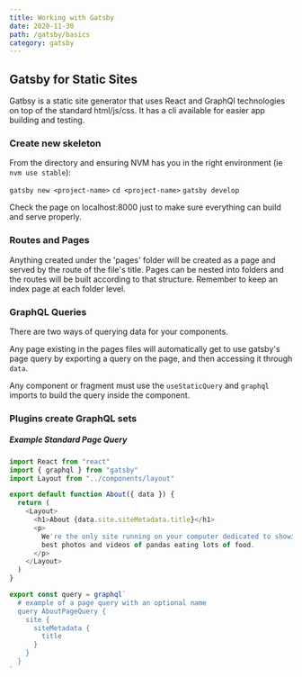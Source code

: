 ```yaml
---
title: Working with Gatsby
date: 2020-11-30
path: /gatsby/basics
category: gatsby
---
```


## Gatsby for Static Sites

Gatbsy is a static site generator that uses React and GraphQl technologies on top of the standard html/js/css. It has a cli available for easier app building and testing.

### Create new skeleton

From the directory and ensuring NVM has you in the right environment (ie `nvm use stable`):

`gatsby new <project-name>`
`cd <project-name>`
`gatsby develop`

Check the page on localhost:8000 just to make sure everything can build and serve properly.

### Routes and Pages

Anything created under the 'pages' folder will be created as a page and served by the route of the file's title. Pages can be nested into folders and the routes will be built according to that structure. Remember to keep an index page at each folder level.

### GraphQL Queries

There are two ways of querying data for your components.

Any page existing in the pages files will automatically get to use gatsby's page query by exporting a query on the page, and then accessing it through `data`.

Any component or fragment must use the `useStaticQuery` and `graphql` imports to build the query inside the component.

### Plugins create GraphQL sets

##### Example Standard Page Query

```js
import React from "react"
import { graphql } from "gatsby"
import Layout from "../components/layout"

export default function About({ data }) {
  return (
    <Layout>
      <h1>About {data.site.siteMetadata.title}</h1>
      <p>
        We're the only site running on your computer dedicated to showing the
        best photos and videos of pandas eating lots of food.
      </p>
    </Layout>
  )
}

export const query = graphql`
  # example of a page query with an optional name
  query AboutPageQuery {
    site {
      siteMetadata {
        title
      }
    }
  }
`
```
